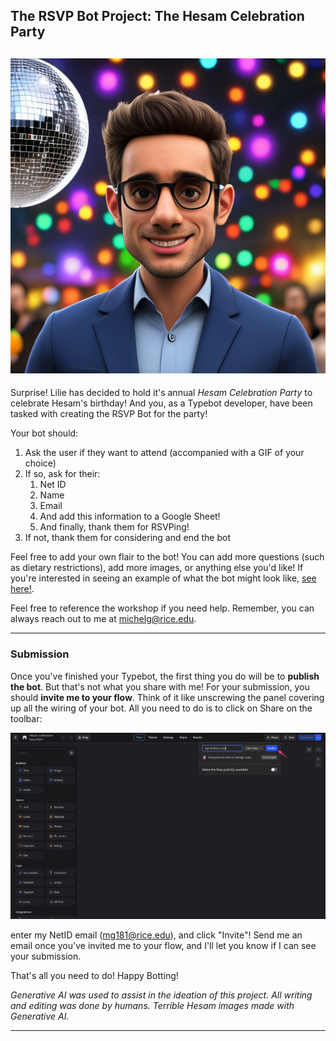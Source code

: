 ## The RSVP Bot Project: The Hesam Celebration Party

## ![This image will haunt me for the rest of my life](hesam.png)

Surprise! Lilie has decided to hold it's annual *Hesam Celebration Party* to celebrate Hesam's birthday! And you, as a Typebot developer, have been tasked with creating the RSVP Bot for the party!

Your bot should:

1. Ask the user if they want to attend (accompanied with a GIF of your choice)
2. If so, ask for their:
   1. Net ID
   2. Name
   3. Email
   4. And add this information to a Google Sheet!
   5. And finally, thank them for RSVPing!
3. If not, thank them for considering and end the bot

Feel free to add your own flair to the bot! You can add more questions (such as dietary restrictions), add more images, or anything else you'd like! If you're interested in seeing an example of what the bot might look like, [see here!](https://bot.lilie.link/hesam-celebration-party-rsvp-l67r4b3).

Feel free to reference the workshop if you need help. Remember, you can always reach out to me at michelg@rice.edu.

---

### Submission

Once you've finished your Typebot, the first thing you do will be to **publish the bot**. But that's not what you share with me! For your submission, you should **invite me to your flow**. Think of it like unscrewing the panel covering up all the wiring of your bot. All you need to do is to click on Share on the toolbar:

![project-flow-invite](project-flow-invite.png)

enter my NetID email (mg181@rice.edu), and click "Invite"! Send me an email once you've invited me to your flow, and I'll let you know if I can see your submission. 

That's all you need to do! Happy Botting!





*Generative AI was used to assist in the ideation of this project. All writing and editing was done by humans. Terrible Hesam images made with Generative AI.*
 
 
 
 
 
 
--- 